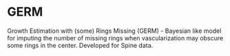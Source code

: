# GERM
Growth Estimation with (some) Rings Missing (GERM)  - Bayesian like model for imputing the number of missing rings when vascularization may obscure some rings in the center. Developed for Spine data.
